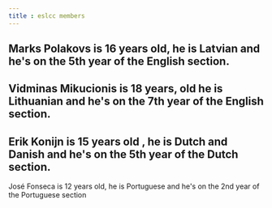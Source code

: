 ```yaml
---
title : eslcc members
---
```


Marks Polakovs is 16 years old, he is Latvian and he's on the 5th year of the English section.
---
Vidminas Mikucionis is 18 years, old he is Lithuanian and he's on the 7th year of the English section.
---
Erik Konijn is 15 years old , he is Dutch and Danish and he's on the 5th year of the Dutch section.
---
José Fonseca is 12 years old, he is Portuguese and he's on the 2nd year of the Portuguese section
